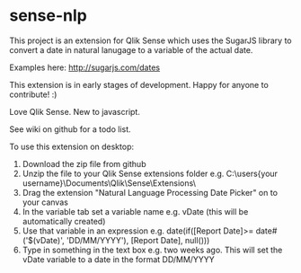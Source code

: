 # sense-nlp

This project is an extension for Qlik Sense which uses the SugarJS library to convert a date in natural lanugage to a variable of the actual date.

Examples here: http://sugarjs.com/dates

This extension is in early stages of development. Happy for anyone to contribute! :)

Love Qlik Sense. New to javascript.

See wiki on github for a todo list.

To use this extension on desktop:
1. Download the zip file from github
2. Unzip the file to your Qlik Sense extensions folder e.g. C:\users\{your username}\Documents\Qlik\Sense\Extensions\
3. Drag the extension "Natural Language Processing Date Picker" on to your canvas
4. In the variable tab set a variable name e.g. vDate (this will be automatically created)
5. Use that variable in an expression e.g. date(if([Report Date]>= date#('$(vDate)', 'DD/MM/YYYY'), [Report Date], null()))
6. Type in something in the text box e.g. two weeks ago. This will set the vDate variable to a date in the format DD/MM/YYYY